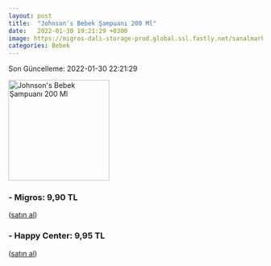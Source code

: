 ```yaml
---
layout: post
title:  "Johnson's Bebek Şampuanı 200 Ml"
date:   2022-01-30 19:21:29 +0300
image: https://migros-dali-storage-prod.global.ssl.fastly.net/sanalmarket/product/31600031/31600031-488cae-1650x1650.jpg
categories: Bebek
---
```


Son Güncelleme: 2022-01-30 22:21:29

<img src="https://migros-dali-storage-prod.global.ssl.fastly.net/sanalmarket/product/31600031/31600031-488cae-1650x1650.jpg" width="200" alt="Johnson's Bebek Şampuanı 200 Ml" />


### - Migros: 9,90 TL
 (<a target="_blank" href="https://www.migros.com.tr/johnsons-bebek-sampuani-200-ml-p-1e22d9f">satın al</a>)
### - Happy Center: 9,95 TL
 (<a target="_blank" href="https://www.happycenter.com.tr/Jb_Sampuan_200_Ml_">satın al</a>)
